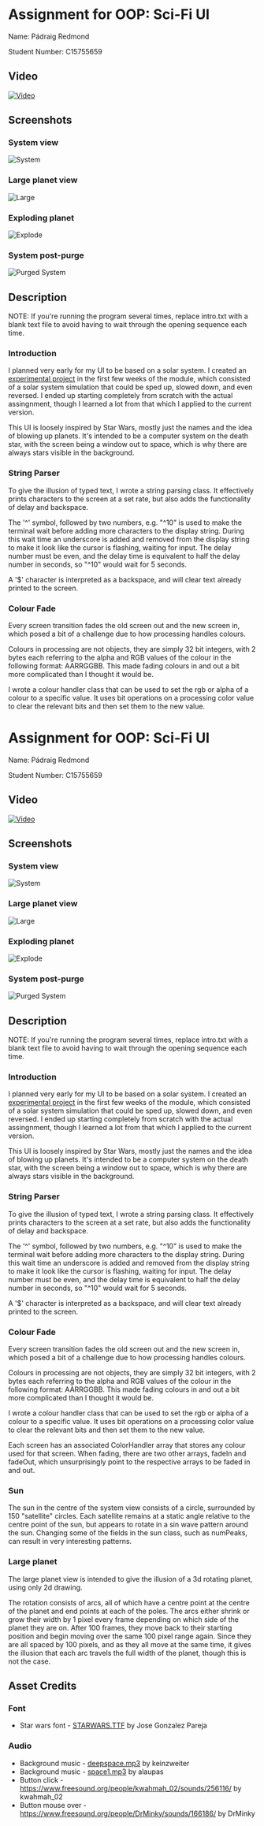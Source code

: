 # Assignment for OOP: Sci-Fi UI
Name: Pádraig Redmond

Student Number: C15755659

## Video
[![Video](http://img.youtube.com/vi/DzMRd3_q96k/0.jpg)](http://www.youtube.com/watch?v=DzMRd3_q96k)

## Screenshots
### System view
![System](screenshots/system.png)
### Large planet view
![Large](screenshots/largeplanet.png)
### Exploding planet
![Explode](screenshots/explode.png)
### System post-purge
![Purged System](screenshots/purged_system.png)

## Description
NOTE: If you're running the program several times, replace intro.txt with a blank text file to avoid having to wait through the opening sequence each time.

### Introduction
I planned very early for my UI to be based on a solar system. I created an [experimental project](https://github.com/Red350/Solar_system_experiment) in the first few weeks of the module, which consisted of a solar system simulation that could be sped up, slowed down, and even reversed. I ended up starting completely from scratch with the actual assingnment, though I learned a lot from that which I applied to the current version.

This UI is loosely inspired by Star Wars, mostly just the names and the idea of blowing up planets. It's intended to be a computer system on the death star, with the screen being a window out to space, which is why there are always stars visible in the background.

### String Parser
To give the illusion of typed text, I wrote a string parsing class. It effectively prints characters to the screen at a set rate, but also adds the functionality of delay and backspace.

The '^' symbol, followed by two numbers, e.g. "^10" is used to make the terminal wait before adding more characters to the display string. During this wait time an underscore is added and removed from the display string to make it look like the cursor is flashing, waiting for input. The delay number must be even, and the delay time is equivalent to half the delay number in seconds, so "^10" would wait for 5 seconds.

A '$' character is interpreted as a backspace, and will clear text already printed to the screen.

### Colour Fade
Every screen transition fades the old screen out and the new screen in, which posed a bit of a challenge due to how processing handles colours.

Colours in processing are not objects, they are simply 32 bit integers, with 2 bytes each referring to the alpha and RGB values of the colour in the following format: AARRGGBB. This made fading colours in and out a bit more complicated than I thought it would be.

I wrote a colour handler class that can be used to set the rgb or alpha of a colour to a specific value. It uses bit operations on a processing color value to clear the relevant bits and then set them to the new value.
# Assignment for OOP: Sci-Fi UI
Name: Pádraig Redmond

Student Number: C15755659

## Video
[![Video](http://img.youtube.com/vi/DzMRd3_q96k/0.jpg)](http://www.youtube.com/watch?v=DzMRd3_q96k)

## Screenshots
### System view
![System](screenshots/system.png)
### Large planet view
![Large](screenshots/largeplanet.png)
### Exploding planet
![Explode](screenshots/explode.png)
### System post-purge
![Purged System](screenshots/purged_system.png)

## Description
NOTE: If you're running the program several times, replace intro.txt with a blank text file to avoid having to wait through the opening sequence each time.

### Introduction
I planned very early for my UI to be based on a solar system. I created an [experimental project](https://github.com/Red350/Solar_system_experiment) in the first few weeks of the module, which consisted of a solar system simulation that could be sped up, slowed down, and even reversed. I ended up starting completely from scratch with the actual assingnment, though I learned a lot from that which I applied to the current version.

This UI is loosely inspired by Star Wars, mostly just the names and the idea of blowing up planets. It's intended to be a computer system on the death star, with the screen being a window out to space, which is why there are always stars visible in the background.

### String Parser
To give the illusion of typed text, I wrote a string parsing class. It effectively prints characters to the screen at a set rate, but also adds the functionality of delay and backspace.

The '^' symbol, followed by two numbers, e.g. "^10" is used to make the terminal wait before adding more characters to the display string. During this wait time an underscore is added and removed from the display string to make it look like the cursor is flashing, waiting for input. The delay number must be even, and the delay time is equivalent to half the delay number in seconds, so "^10" would wait for 5 seconds.

A '$' character is interpreted as a backspace, and will clear text already printed to the screen.

### Colour Fade
Every screen transition fades the old screen out and the new screen in, which posed a bit of a challenge due to how processing handles colours.

Colours in processing are not objects, they are simply 32 bit integers, with 2 bytes each referring to the alpha and RGB values of the colour in the following format: AARRGGBB. This made fading colours in and out a bit more complicated than I thought it would be.

I wrote a colour handler class that can be used to set the rgb or alpha of a colour to a specific value. It uses bit operations on a processing color value to clear the relevant bits and then set them to the new value.

Each screen has an associated ColorHandler array that stores any colour used for that screen. When fading, there are two other arrays, fadeIn and fadeOut, which unsurprisingly point to the respective arrays to be faded in and out.

### Sun
The sun in the centre of the system view consists of a circle, surrounded by 150 "satellite" circles. Each satellite remains at a static angle relative to the centre point of the sun, but appears to rotate in a sin wave pattern around the sun. Changing some of the fields in the sun class, such as numPeaks, can result in very interesting patterns.

### Large planet
The large planet view is intended to give the illusion of a 3d rotating planet, using only 2d drawing.

The rotation consists of arcs, all of which have a centre point at the centre of the planet and end points at each of the poles. The arcs either shrink or grow their width by 1 pixel every frame depending on which side of the planet they are on. After 100 frames, they move back to their starting position and begin moving over the same 100 pixel range again. Since they are all spaced by 100 pixels, and as they all move at the same time, it gives the illusion that each arc travels the full width of the planet, though this is not the case.

## Asset Credits

### Font
* Star wars font - [STARWARS.TTF](http://www.fonts2u.com/starwars.font) by Jose Gonzalez Pareja

### Audio
* Background music - [deepspace.mp3](https://www.freesound.org/people/keinzweiter/sounds/161615/) by keinzweiter
* Background music - [space1.mp3](https://www.freesound.org/people/alaupas/sounds/176685/) by alaupas
* Button click - https://www.freesound.org/people/kwahmah_02/sounds/256116/ by kwahmah_02
* Button mouse over - https://www.freesound.org/people/DrMinky/sounds/166186/ by DrMinky